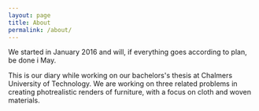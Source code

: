 ```yaml
---
layout: page
title: About
permalink: /about/
---
```


We started in January 2016 and will, if everything goes according to plan, be
done i May.

This is our diary while working on our bachelors's thesis at
Chalmers University of Technology.  We are working on three related problems in
creating photrealistic renders of furniture, with a focus on cloth and woven
materials.
